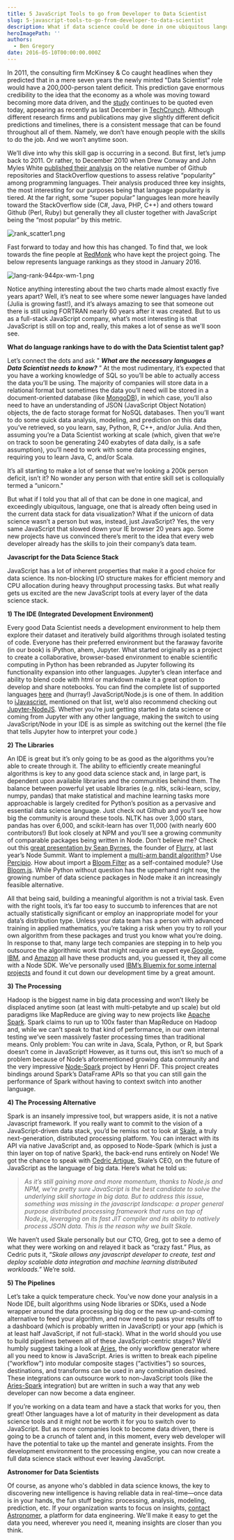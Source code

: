 ```yaml
---
title: 5 JavaScript Tools to go from Developer to Data Scientist
slug: 5-javascript-tools-to-go-from-developer-to-data-scientist
description: What if data science could be done in one ubiquitous language – one that is already often being used in the current data stack for data visualization?
heroImagePath: ''
authors:
  - Ben Gregory
date: 2016-05-10T00:00:00.000Z
---
```


In 2011, the consulting firm McKinsey & Co caught headlines when they predicted that in a mere seven years the newly minted "Data Scientist” role would have a 200,000-person talent deficit. This prediction gave enormous credibility to the idea that the economy as a whole was moving toward becoming more data driven, and the [study](https://techcrunch.com/2015/12/31/how-to-stem-the-global-shortage-of-data-scientists/) continues to be quoted even today, appearing as recently as last December in [TechCrunch](https://techcrunch.com/2015/12/31/how-to-stem-the-global-shortage-of-data-scientists/). Although different research firms and publications may give slightly different deficit predictions and timelines, there is a consistent message that can be found throughout all of them. Namely, we don’t have enough people with the skills to do the job. And we won’t anytime soon.

We’ll dive into why this skill gap is occurring in a second. But first, let’s jump back to 2011. Or rather, to December 2010 when Drew Conway and John Myles White [published their analysis](https://www.dataists.com/2010/12/ranking-the-popularity-of-programming-langauges/) on the relative number of Github repositories and StackOverflow questions to assess relative “popularity” among programming languages. Their analysis produced three key insights, the most interesting for our purposes being that language popularity is tiered. At the far right, some “super popular” languages lean more heavily toward the StackOverflow side (C#, Java, PHP, C++) and others toward Github (Perl, Ruby) but generally they all cluster together with JavaScript being the “most popular” by this metric.

![rank_scatter1.png](../assets/rank_scatter1.png "rank\_scatter1.png")

Fast forward to today and how this has changed. To find that, we look towards the fine people at [RedMonk](https://redmonk.com/) who have kept the project going. The below represents language rankings as they stood in January 2016.

![lang-rank-944px-wm-1.png](../assets/lang-rank-944px-wm-1.png "lang-rank-944px-wm-1.png")

Notice anything interesting about the two charts made almost exactly five years apart? Well, it’s neat to see where some newer languages have landed (Julia is growing fast!), and it’s always amazing to see that someone out there is still using FORTRAN nearly 60 years after it was created. But to us as a full-stack JavaScript company, what’s most interesting is that JavaScript is still on top and, really, this makes a lot of sense as we'll soon see.

**What do language&nbsp;rankings have to do with the Data Scientist talent gap?**

Let’s connect the dots and ask " **_What are the necessary languages&nbsp;a Data Scientist needs to know?_** ” At the most rudimentary, it’s expected that you have a working knowledge of SQL so you’ll be able to actually access the data you’ll be using. The majority of companies will store data in a relational format but sometimes the data you’ll need will be stored in a document-oriented database (like [MongoDB](https://www.mongodb.com/)), in which case, you’ll also need to have an understanding of JSON (JavaScript Object Notation) objects, the de facto storage format for NoSQL databases. Then you’ll want to do some quick data analysis, modeling, and prediction on this data you’ve retrieved, so you learn, say, Python, R, C++, and/or Julia. And then, assuming you’re a Data Scientist working at scale (which, given that we’re on track to soon be generating 240 exabytes of data daily, is a safe assumption), you’ll need to work with some data processing engines, requiring you to learn Java, C, and/or Scala.

It’s all starting to make a lot of sense that we’re looking a 200k person deficit, isn’t it? No wonder any person with that entire skill set is colloquially termed a “unicorn."

But what if I told you that all of that can be done in one magical, and exceedingly ubiquitous, language, one that is already often being used in the current data stack for data visualization? What if the unicorn of data science wasn’t a person but was, instead, just JavaScript? Yes, the very same JavaScript that slowed down your IE browser 20 years ago. Some new projects have us convinced there’s merit to the idea that every web developer already has the skills to join their company’s data team.

**Javascript for the Data Science Stack**

JavaScript has a lot of inherent properties that make it a good choice for data science. Its non-blocking I/O structure makes for efficient memory and CPU allocation during heavy throughput processing tasks. But what really gets us excited are the new JavaScript tools at every layer of the data science stack.

**1) The IDE (Integrated Development Environment)**

Every good Data Scientist needs a development environment to help them explore their dataset and iteratively build algorithms through isolated testing of code. Everyone has their preferred environment but the faraway favorite (in our book) is iPython, ahem, Jupyter. What started originally as a project to create a collaborative, browser-based environment to enable scientific computing in Python has been rebranded as Jupyter following its functionality expansion into other languages. Jupyter’s clean interface and ability to blend code with html or markdown make it a great option to develop and share notebooks. You can find the complete list of supported languages [here](https://github.com/ipython/ipython/wiki/IPython-kernels-for-other-languages) and (hurray!) JavaScript/Node.js is one of them. In addition to [iJavascript](https://github.com/n-riesco/ijavascript), mentioned on that list, we’d also recommend checking out [Jupyter-NodeJS](https://github.com/notablemind/jupyter-nodejs). Whether you’re just getting started in data science or coming from Jupyter with any other language, making the switch to using JavaScript/Node in your IDE is as simple as switching out the kernel (the file that tells Jupyter how to interpret your code.)

**2) The Libraries**

An IDE is great but it’s only going to be as good as the algorithms you’re able to create through it. The ability to efficiently create meaningful algorithms is key to any good data science stack and, in large part, is dependent upon available libraries and the communities behind them. The balance between powerful yet usable libraries (e.g. nltk, sciki-learn, scipy, numpy, pandas) that make statistical and machine learning tasks more approachable is largely credited for Python’s position as a pervasive and essential data science language. Just check out Github and you’ll see how big the community is around these tools. NLTK has over 3,000 stars, pandas has over 6,000, and scikit-learn has over 11,000 (with nearly 600 contributors!) But look closely at NPM and you’ll see a growing community of comparable packages being written in Node. Don’t believe me? Check out this [great presentation by Sean Byrnes](https://nodesummit.com/media/data-science-in-node/), the founder of [Flurry](https://www.flurry.com/), at last year’s Node Summit. Want to implement a [multi-arm bandit algorithm](https://en.wikipedia.org/wiki/Multi-armed_bandit)? Use [Percipio](https://www.npmjs.com/package/percipio). How about import a [Bloom Filter](https://en.wikipedia.org/wiki/Bloom_filter) as a self-contained module? Use [Bloom.js](https://www.npmjs.com/package/bloom.js). While Python without question has the upperhand right now, the growing number of data science packages in Node make it an increasingly feasible alternative.

All that being said, building a meaningful algorithm is not a trivial task. Even with the right tools, it’s far too easy to succumb to inferences that are not actually statistically significant or employ an inappropriate model for your data’s distribution type. Unless your data team has a person with advanced training in applied mathematics, you’re taking a risk when you try to roll your own algorithm from these packages and trust you know what you’re doing. In response to that, many large tech companies are stepping in to help you outsource the algorithmic work that might require an expert eye.[Google](https://cloud.google.com/products/machine-learning/), [IBM](https://www.ibm.com/smarterplanet/us/en/ibmwatson/), and [Amazon](https://aws.amazon.com/machine-learning/) all have these products and, you guessed it, they all come with a Node SDK. We’ve personally used [IBM’s Bluemix for some internal projects](https://www.astronomer.io/blog/what-i-learned-from-analyzing-1700-blog-posts-part-ii) and found it cut down our development time by a great amount.

**3) The Processing**

Hadoop is the biggest name in big data processing and won’t likely be displaced anytime soon (at least with multi-petabyte and up scale) but old paradigms like MapReduce are giving way to new projects like [Apache Spark](https://spark.apache.org/). Spark claims to run up to 100x faster than MapReduce on Hadoop and, while we can’t speak to that kind of performance, in our own internal testing we’ve seen massively faster processing times than traditional means. Only problem: You can write in Java, Scala, Python, or R, but Spark doesn’t come in JavaScript! However, as it turns out, this isn’t so much of a problem because of Node’s aforementioned growing data community and the very impressive [Node-Spark](https://github.com/henridf/apache-spark-node) project by Henri DF. This project creates bindings around Spark’s DataFrame APIs so that you can still gain the performance of Spark without having to context switch into another language.

**4) The Processing Alternative**

Spark is an insanely impressive tool, but wrappers aside, it is not a native Javascript framework. If you really want to commit to the vision of a JavaScript-driven data stack, you’d be remiss not to look at [Skale](https://skale.me), a truly next-generation, distributed processing platform. You can interact with its API via native JavaScript and, as opposed to Node-Spark (which is just a thin layer on top of native Spark), the back-end runs entirely on Node! We got the chance to speak with [Cedric Artigue](https://www.linkedin.com/in/cedricartigue), Skale’s CEO, on the future of JavaScript as the language of big data. Here’s what he told us:

> _As it’s still gaining more and more momentum, thanks to Node.js and NPM, we‘re pretty sure JavaScript is the best candidate to solve the underlying skill shortage in big data. But to address this issue, something was missing in the javascript landscape: a proper general purpose distributed processing framework that runs on top of Node.js, leveraging on its fast JIT compiler and its ability to natively process JSON data. This is the reason why we built Skale._

We haven’t used Skale personally but our CTO, Greg, got to see a demo of what they were working on and relayed it back as “crazy fast.” Plus, as Cedric puts it, “_Skale allows any javascript developer to create, test and deploy scalable data integration and machine learning distributed workloads.”_ We’re sold.

**5) The Pipelines**

Let’s take a quick temperature check. You’ve now done your analysis in a Node IDE, built algorithms using Node libraries or SDKs, used a Node wrapper around the data processing big dog or the new up-and-coming alternative to feed your algorithm, and now need to pass your results off to a dashboard (which is probably written in JavaScript) or your app (which is at least half JavaScript, if not full-stack). What in the world should you use to build pipelines between all of these JavaScript-centric stages? We’d humbly suggest taking a look at [Aries](https://github.com/aries-data/aries-data), the only workflow generator where all you need to know is JavaScript. Aries is written to break each pipeline (“workflow”) into modular composite stages (“activities”) so sources, destinations, and transforms can be used in any combination desired. These integrations can outsource work to non-JavaScript tools (like the [Aries-Spark](https://github.com/aries-data/aries-activity-spark-demo) integration) but are written in such a way that any web developer can now become a data engineer.

If you’re working on a data team and have a stack that works for you, then great! Other languages have a lot of maturity in their development as data science tools and it might not be worth it for you to switch over to JavaScript. But as more companies look to become data driven, there is going to be a crunch of talent and, in this moment, every&nbsp;web developer will have&nbsp;the potential to take up the mantel and generate insights. From the development environment to the processing engine, you can now create a full data science stack without ever leaving JavaScript.&nbsp;

**Astronomer for Data Scientists**

Of course, as anyone who's dabbled in data science knows, the key to discovering new intelligence is having reliable data in real-time—once data is in your hands, the fun stuff begins: processing,&nbsp;analysis, modeling, prediction, etc. If your organization wants to focus on insights, [contact Astronomer](https://www.astronomer.io/contact), a platform for data engineering. We'll make it easy to get the data you need, wherever you need it, meaning insights are closer than you think.&nbsp;

